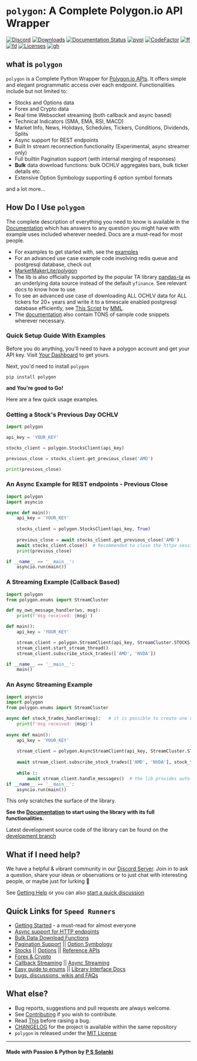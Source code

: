 # `polygon`: A Complete Polygon.io API Wrapper

[![Discord](https://img.shields.io/discord/903351697995337820)](https://discord.gg/jPkARduU6N) [![Downloads](https://static.pepy.tech/personalized-badge/polygon?period=total&units=international_system&left_color=grey&right_color=orange&left_text=Downloads)](https://pepy.tech/project/polygon) [![Documentation Status](https://readthedocs.org/projects/polygon/badge/?version=latest)](https://polygon.readthedocs.io/en/latest/Getting-Started.html) [![pypi](https://img.shields.io/pypi/v/polygon?label=latest%20version)](https://pypi.org/project/polygon/) [![CodeFactor](https://www.codefactor.io/repository/github/pssolanki111/polygon/badge/main)](https://www.codefactor.io/repository/github/pssolanki111/polygon/overview/main) [![ff](https://img.shields.io/github/issues-raw/pssolanki111/polygon)](https://github.com/pssolanki111/polygon/issues) [![fd](https://img.shields.io/github/contributors/pssolanki111/polygon)](https://github.com/pssolanki111/polygon/graphs/contributors) [![Licenses](https://img.shields.io/pypi/l/polygon)](https://github.com/pssolanki111/polygon/blob/main/LICENSE) [![gh](https://img.shields.io/github/followers/pssolanki111?label=Github%20Follows)](https://github.com/pssolanki111)                                                          

## what is `polygon`
`polygon` is a Complete Python Wrapper for [Polygon.io APIs](https://polygon.io/). It offers 
simple and elegant programmatic access over each endpoint. Functionalities include but not limited to:

- Stocks and Options data
- Forex and Crypto data
- Real time Websocket streaming (both callback and async based)
- Technical Indicators (SMA, EMA, RSI, MACD)
- Market Info, News, Holidays, Schedules, Tickers, Conditions, Dividends, Splits
- Async support for REST endpoints
- Built In stream reconnection functionality (Experimental, async streamer only)
- Full builtin Pagination support (with internal merging of responses)
- **Bulk** data download functions: bulk OCHLV aggregates bars, bulk ticker details etc.
- Extensive Option Symbology supporting 6 option symbol formats 

and a lot more...

## How Do I Use `polygon`

The complete description of everything you need to know is available in the [Documentation](https://polygon.readthedocs.io/en/latest/Getting-Started.html) which has answers to 
any question you might have with example uses included wherever needed. Docs are a must-read for most people.

- For examples to get started with, see the [examples](https://github.com/pssolanki111/polygon/tree/main/EXAMPLES)
- For an advanced use case example code involving redis queue and postgresql database, check out 
- [MarketMakerLite/polygon](https://github.com/MarketMakerLite/polygon) 
- The lib is also officially supported by the popular TA library [pandas-ta](https://github.com/twopirllc/pandas-ta) 
  as an underlying data source instead of the default `yfinance`. See relevant docs to know how to use
- To see an advanced use case of downloading ALL OCHLV data for ALL tickers for 20+ years and write it to a 
  timescale enabled postgresql database efficiently, see [This Script](https://github.com/MarketMakerLite/polygon/blob/main/historical_data/advanced.py) by [MML](https://github.com/MarketMakerLite).
- The [documentation](https://polygon.readthedocs.io/en/latest/Getting-Started.html) also contain TONS of sample 
  code snippets wherever necessary.

### Quick Setup Guide With Examples

Before you do anything, you'll need to have a polygon account and get your API key. 
Visit [Your Dashboard](https://polygon.io/dashboard/api-keys) to get yours.

Next, you'd need to install `polygon`

```shell
pip install polygon
```

**and You're good to Go!** 

Here are a few quick usage examples.

### Getting a Stock's Previous Day OCHLV

```python
import polygon

api_key = 'YOUR_KEY'

stocks_client = polygon.StocksClient(api_key)

previous_close = stocks_client.get_previous_close('AMD')

print(previous_close)
```

### An Async Example for REST endpoints - Previous Close

```python
import polygon
import asyncio

async def main():
    api_key = 'YOUR_KEY'
    
    stocks_client = polygon.StocksClient(api_key, True)
    
    previous_close = await stocks_client.get_previous_close('AMD')
    await stocks_client.close()  # Recommended to close the httpx session when it's not needed. 
    print(previous_close)

if __name__ == '__main__':
    asyncio.run(main())
```

### A Streaming Example (Callback Based)

```python
import polygon
from polygon.enums import StreamCluster

def my_own_message_handler(ws, msg):
    print(f'msg received: {msg}')

def main():
    api_key = 'YOUR_KEY'

    stream_client = polygon.StreamClient(api_key, StreamCluster.STOCKS, on_message=my_own_message_handler)
    stream_client.start_stream_thread()
    stream_client.subscribe_stock_trades(['AMD', 'NVDA'])

if __name__ == '__main__':
    main()
```
### An Async Streaming Example

```python
import asyncio
import polygon
from polygon.enums import StreamCluster

async def stock_trades_handler(msg):   # it is possible to create one common message handler for different services.
    print(f'msg received: {msg}')
    
async def main():
    api_key = 'YOUR_KEY'
    
    stream_client = polygon.AsyncStreamClient(api_key, StreamCluster.STOCKS)
    
    await stream_client.subscribe_stock_trades(['AMD', 'NVDA'], stock_trades_handler)
    
    while 1:
        await stream_client.handle_messages()  # the lib provides auto reconnect functionality. See docs for info
if __name__ == '__main__':
    asyncio.run(main())

```
This only scratches the surface of the library.

**See the [Documentation](https://polygon.readthedocs.io/) to start using the library with its full functionalities.**

Latest development source code of the library can be found on the 
[development branch](https://github.com/pssolanki111/polygon/tree/dev)

## What if I need help?

We have a helpful & vibrant community in our [Discord Server](https://discord.gg/jPkARduU6N). Join in to ask a 
question, share your ideas or observations or to just chat with interesting people, or maybe just for lurking :eyes:

See [Getting Help](https://polygon.readthedocs.io/en/latest/getting_help.html) or you can also [start a quick discussion](https://github.com/pssolanki111/polygon/discussions)

## Quick Links for `Speed Runners`

- [Getting Started](https://polygon.readthedocs.io/en/latest/Getting-Started.html) - a must-read for almost everyone
- [Async support for HTTP endpoints](https://polygon.readthedocs.io/en/latest/Getting-Started.html#async-support-for-rest-endpoints)
- [Bulk Data Download Functions](https://polygon.readthedocs.io/en/latest/bulk_data_download_functions.html)
- [Pagination Support](https://polygon.readthedocs.io/en/latest/Getting-Started.html#pagination-support) || [Option Symbology](https://polygon.readthedocs.io/en/latest/Options.html#working-with-option-symbols)
- [Stocks](https://polygon.readthedocs.io/en/latest/Stocks.html) || [Options](https://polygon.readthedocs.io/en/latest/Options.html) || [Reference APIs](https://polygon.readthedocs.io/en/latest/References.html)
- [Forex & Crypto](https://polygon.readthedocs.io/en/latest/Forex_Crypto.html)
- [Callback Streaming](https://polygon.readthedocs.io/en/latest/Callback-Streaming.html) || [Async Streaming](https://polygon.readthedocs.io/en/latest/Async-Streaming.html)
- [Easy guide to enums](https://polygon.readthedocs.io/en/latest/using_enums.html) || [Library Interface Docs](https://polygon.readthedocs.io/en/latest/Library-Interface-Documentation.html)
- [bugs, discussions, wikis and FAQs](https://polygon.readthedocs.io/en/latest/bugs_discussions_wikis_faqs.html)

## What else?

- Bug reports, suggestions and pull requests are always welcome.
- See [Contributing](https://polygon.readthedocs.io/en/latest/contrib_and_license.html) if you wish to contribute.
- Read [This](https://polygon.readthedocs.io/en/latest/bugs_discussions_wikis_faqs.html) before raising a bug.
- [CHANGELOG](https://github.com/pssolanki111/polygon/blob/main/CHANGELOG.md) for the project is available within the same repository
- `polygon` is released under the [MIT License](https://github.com/pssolanki111/polygon/blob/main/LICENSE)

---
#### Made with Passion & Python by [P S Solanki](https://github.com/pssolanki111)
